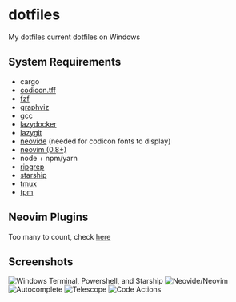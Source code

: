 # dotfiles

My dotfiles current dotfiles on Windows

## System Requirements

- cargo
- [codicon.tff](https://github.com/microsoft/vscode-codicons/blob/main/dist/codicon.ttf)
- [fzf](https://github.com/junegunn/fzf)
- [graphviz](https://graphviz.org/download/)
- gcc
- [lazydocker](https://github.com/jesseduffield/lazydocker)
- [lazygit](https://github.com/jesseduffield/lazygit)
- [neovide](https://github.com/neovide/neovide) (needed for codicon fonts to display)
- [neovim (0.8+)](https://github.com/neovim/neovim)
- node + npm/yarn
- [ripgrep](https://github.com/BurntSushi/ripgrep)
- [starship](https://github.com/starship/starship)
- [tmux](https://github.com/tmux/tmux)
- [tpm](https://github.com/tmux-plugins/tpm)

## Neovim Plugins

Too many to count, check [here](https://github.com/re-kaptcha/dotfiles/blob/main/nvim/lua/plugins.lua)

## Screenshots

![Windows Terminal, Powershell, and Starship](https://user-images.githubusercontent.com/50426223/183517461-333d09b5-1e4f-40dd-8f0f-9e31f79cca0f.png)
![Neovide/Neovim](https://user-images.githubusercontent.com/50426223/190030771-d151f761-99b8-41d1-ade7-9a5150dd6ddf.png)
![Autocomplete](https://user-images.githubusercontent.com/50426223/189559433-ee2c05eb-c7d3-4a13-8798-fd06563a73f2.png)
![Telescope](https://user-images.githubusercontent.com/50426223/189559377-a1e031b6-8c90-4a12-bb58-9ad6acf54d52.png)
![Code Actions](https://user-images.githubusercontent.com/50426223/189559544-2eaaabaa-c4c2-44ed-9155-db877274a396.png)
